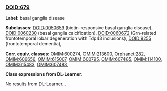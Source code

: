 
### [DOID:679](http://purl.obolibrary.org/obo/DOID_679)
**Label:** basal ganglia disease

**Subclasses:** [DOID:0050659](http://purl.obolibrary.org/obo/DOID_0050659) (biotin-responsive basal ganglia disease), [DOID:0060230](http://purl.obolibrary.org/obo/DOID_0060230) (basal ganglia calcification), [DOID:0060672](http://purl.obolibrary.org/obo/DOID_0060672) (Grn-related frontotemporal lobar degeneration with Tdp43 inclusions), [DOID:9255](http://purl.obolibrary.org/obo/DOID_9255) (frontotemporal dementia), 

**Corr. equiv. classes:** [OMIM:600274](http://purl.obolibrary.org/obo/OMIM_600274), [OMIM:213600](http://purl.obolibrary.org/obo/OMIM_213600), [Orphanet:282](http://www.orpha.net/ORDO/Orphanet_282), [OMIM:606656](http://purl.obolibrary.org/obo/OMIM_606656), [OMIM:615007](http://purl.obolibrary.org/obo/OMIM_615007), [OMIM:600795](http://purl.obolibrary.org/obo/OMIM_600795), [OMIM:607485](http://purl.obolibrary.org/obo/OMIM_607485), [OMIM:114100](http://purl.obolibrary.org/obo/OMIM_114100), [OMIM:615483](http://purl.obolibrary.org/obo/OMIM_615483), [OMIM:607483](http://purl.obolibrary.org/obo/OMIM_607483), 

**Class expressions from DL-Learner:**

No results from DL-Learner...



